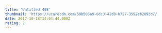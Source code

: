 ```yaml
---
title: 'Untitled 408'
thumbnail: 'https://ucarecdn.com/59b506a9-6dc3-42d0-b727-3552eb2893d7/'
date: 2017-10-18T14:04:44.000Z
rating: 2
---
```

